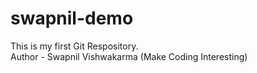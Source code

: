 # swapnil-demo

This is my first Git Respository.
<br>
Author - Swapnil Vishwakarma (Make Coding Interesting)
